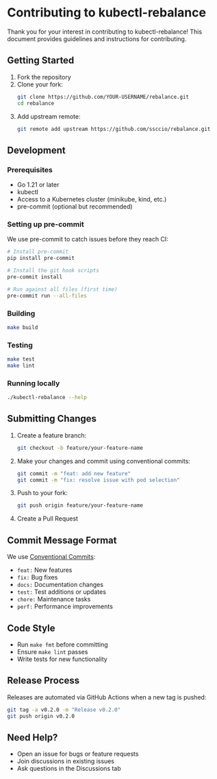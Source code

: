 # Contributing to kubectl-rebalance

Thank you for your interest in contributing to kubectl-rebalance! This document provides guidelines and instructions for contributing.

## Getting Started

1. Fork the repository
2. Clone your fork:
   ```bash
   git clone https://github.com/YOUR-USERNAME/rebalance.git
   cd rebalance
   ```
3. Add upstream remote:
   ```bash
   git remote add upstream https://github.com/ssccio/rebalance.git
   ```

## Development

### Prerequisites

- Go 1.21 or later
- kubectl
- Access to a Kubernetes cluster (minikube, kind, etc.)
- pre-commit (optional but recommended)

### Setting up pre-commit

We use pre-commit to catch issues before they reach CI:

```bash
# Install pre-commit
pip install pre-commit

# Install the git hook scripts
pre-commit install

# Run against all files (first time)
pre-commit run --all-files
```

### Building

```bash
make build
```

### Testing

```bash
make test
make lint
```

### Running locally

```bash
./kubectl-rebalance --help
```

## Submitting Changes

1. Create a feature branch:
   ```bash
   git checkout -b feature/your-feature-name
   ```

2. Make your changes and commit using conventional commits:
   ```bash
   git commit -m "feat: add new feature"
   git commit -m "fix: resolve issue with pod selection"
   ```

3. Push to your fork:
   ```bash
   git push origin feature/your-feature-name
   ```

4. Create a Pull Request

## Commit Message Format

We use [Conventional Commits](https://www.conventionalcommits.org/):

- `feat:` New features
- `fix:` Bug fixes
- `docs:` Documentation changes
- `test:` Test additions or updates
- `chore:` Maintenance tasks
- `perf:` Performance improvements

## Code Style

- Run `make fmt` before committing
- Ensure `make lint` passes
- Write tests for new functionality

## Release Process

Releases are automated via GitHub Actions when a new tag is pushed:

```bash
git tag -a v0.2.0 -m "Release v0.2.0"
git push origin v0.2.0
```

## Need Help?

- Open an issue for bugs or feature requests
- Join discussions in existing issues
- Ask questions in the Discussions tab